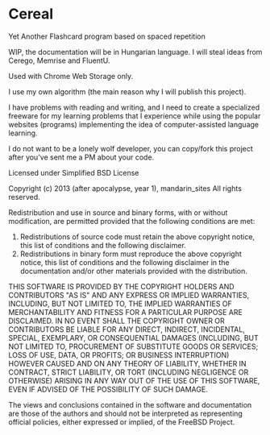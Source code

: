 Cereal
======

Yet Another Flashcard program based on spaced repetition

WIP, the documentation will be in Hungarian language. I will steal ideas from Cerego, Memrise and FluentU.

Used with Chrome Web Storage only.

I use my own algorithm (the main reason why I will publish this project).

I have problems with reading and writing, and I need to create a specialized freeware for my learning problems that
I experience while using the popular websites (programs) implementing the idea of computer-assisted language learning.

I do not want to be a lonely wolf developer, you can copy/fork this project after you've sent me a PM about your code.

Licensed under Simplified BSD License

Copyright (c) 2013 (after apocalypse, year 1), mandarin_sites
All rights reserved.

Redistribution and use in source and binary forms, with or without
modification, are permitted provided that the following conditions are met: 

1. Redistributions of source code must retain the above copyright notice, this
   list of conditions and the following disclaimer. 
2. Redistributions in binary form must reproduce the above copyright notice,
   this list of conditions and the following disclaimer in the documentation
   and/or other materials provided with the distribution. 

THIS SOFTWARE IS PROVIDED BY THE COPYRIGHT HOLDERS AND CONTRIBUTORS "AS IS" AND
ANY EXPRESS OR IMPLIED WARRANTIES, INCLUDING, BUT NOT LIMITED TO, THE IMPLIED
WARRANTIES OF MERCHANTABILITY AND FITNESS FOR A PARTICULAR PURPOSE ARE
DISCLAIMED. IN NO EVENT SHALL THE COPYRIGHT OWNER OR CONTRIBUTORS BE LIABLE FOR
ANY DIRECT, INDIRECT, INCIDENTAL, SPECIAL, EXEMPLARY, OR CONSEQUENTIAL DAMAGES
(INCLUDING, BUT NOT LIMITED TO, PROCUREMENT OF SUBSTITUTE GOODS OR SERVICES;
LOSS OF USE, DATA, OR PROFITS; OR BUSINESS INTERRUPTION) HOWEVER CAUSED AND
ON ANY THEORY OF LIABILITY, WHETHER IN CONTRACT, STRICT LIABILITY, OR TORT
(INCLUDING NEGLIGENCE OR OTHERWISE) ARISING IN ANY WAY OUT OF THE USE OF THIS
SOFTWARE, EVEN IF ADVISED OF THE POSSIBILITY OF SUCH DAMAGE.

The views and conclusions contained in the software and documentation are those
of the authors and should not be interpreted as representing official policies, 
either expressed or implied, of the FreeBSD Project.
